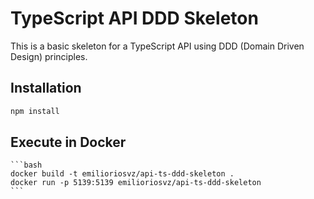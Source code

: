 # TypeScript API DDD Skeleton

This is a basic skeleton for a TypeScript API using DDD (Domain Driven Design) principles.

## Installation

```bash
npm install
```

## Execute in Docker

    ```bash
    docker build -t emilioriosvz/api-ts-ddd-skeleton .
    docker run -p 5139:5139 emilioriosvz/api-ts-ddd-skeleton
    ```
